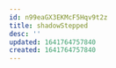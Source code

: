 ```yaml
---
id: n99eaGX3EKMcF5Hqv9t2z
title: shadowStepped
desc: ''
updated: 1641764757840
created: 1641764757840
---
```



